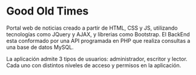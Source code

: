 # Good Old Times
Portal web de noticias creado a partir de HTML, CSS y JS, utilizando tecnologías como JQuery y AJAX, y librerias como Bootstrap.
El BackEnd esta conformado por una API programada en PHP que realiza consultas a una base de datos MySQL.

La aplicación admite 3 tipos de usuarios: administrador, escritor y lector. Cada uno con distintos niveles de acceso y permisos en la aplicación.
